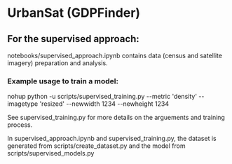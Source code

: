 # UrbanSat (GDPFinder)

## For the supervised approach:

notebooks/supervised_approach.ipynb contains data (census and satellite imagery) preparation and analysis.

### Example usage to train a model:
nohup python -u scripts/supervised_training.py --metric 'density' --imagetype 'resized' --newwidth 1234 --newheight 1234

See supervised_training.py for more details on the arguements and training process.

In supervised_approach.ipynb and supervised_training.py, the dataset is generated from scripts/create_dataset.py and the model from scripts/supervised_models.py